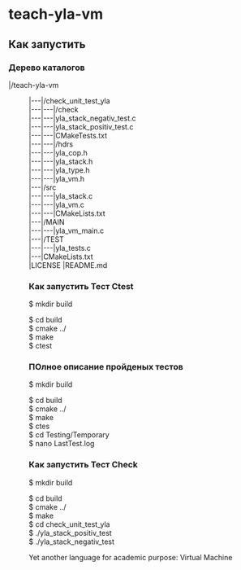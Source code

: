 teach-yla-vm
============

Как запустить
----------------
### Дерево каталогов
|/teach-yla-vm<dd>
|---|/check_unit_test_yla<dd>
|---|---|/check<dd>
|---|---|yla_stack_negativ_test.c<dd>
|---|---|yla_stack_positiv_test.c<dd>
|---|---|CMakeTests.txt<dd>
|---|---|/hdrs<dd>
|---|---|yla_cop.h<dd>
|---|---|yla_stack.h<dd>
|---|---|yla_type.h<dd>
|---|---|yla_vm.h<dd>
|---|/src<dd>
|---|---|yla_stack.c<dd>
|---|---|yla_vm.c<dd>
|---|---|CMakeLists.txt<dd>
|---|/MAIN<dd>
|---|---|yla_vm_main.c<dd>
|---|/TEST<dd>
|---|---|yla_tests.c<dd>
|---|CMakeLists.txt<dd>
|LICENSE
|README.md
### Как запустить Тест Ctest
$ mkdir build<dd>
$ cd build<dd>
$ cmake ../<dd>
$ make<dd>
$ ctest<dd>
### ПОлное описание пройденых тестов
$ mkdir build<dd>
$ cd build<dd>
$ cmake ../<dd>
$ make<dd>
$ ctes<dd>
$ cd Testing/Temporary<dd>
$ nano LastTest.log<dd>
### Как запустить Тест Check
$ mkdir build<dd>
$ cd build<dd>
$ cmake ../<dd>
$ make<dd>
$ cd check_unit_test_yla<dd>
$ ./yla_stack_positiv_test<dd>
$ ./yla_stack_negativ_test<dd>



Yet another language for academic purpose: Virtual Machine
